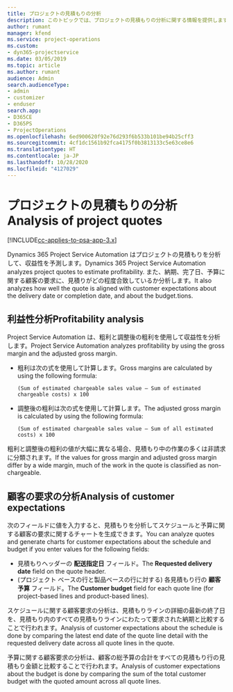 ```yaml
---
title: プロジェクトの見積もりの分析
description: このトピックでは、プロジェクトの見積もりの分析に関する情報を提供します。
author: rumant
manager: kfend
ms.service: project-operations
ms.custom:
- dyn365-projectservice
ms.date: 03/05/2019
ms.topic: article
ms.author: rumant
audience: Admin
search.audienceType:
- admin
- customizer
- enduser
search.app:
- D365CE
- D365PS
- ProjectOperations
ms.openlocfilehash: 6ed900620f92e76d293f6b533b101be94b25cff3
ms.sourcegitcommit: 4cf1dc1561b92fca4175f0b3813133c5e63ce8e6
ms.translationtype: HT
ms.contentlocale: ja-JP
ms.lasthandoff: 10/28/2020
ms.locfileid: "4127029"
---
```

# <a name="analysis-of-project-quotes"></a><span data-ttu-id="53ad1-103">プロジェクトの見積もりの分析</span><span class="sxs-lookup"><span data-stu-id="53ad1-103">Analysis of project quotes</span></span>

[!INCLUDE[cc-applies-to-psa-app-3.x](../includes/cc-applies-to-psa-app-3x.md)]

<span data-ttu-id="53ad1-104">Dynamics 365 Project Service Automation はプロジェクトの見積もりを分析して、収益性を予測します。</span><span class="sxs-lookup"><span data-stu-id="53ad1-104">Dynamics 365 Project Service Automation analyzes project quotes to estimate profitability.</span></span> <span data-ttu-id="53ad1-105">また、納期、完了日、予算に関する顧客の要求に、見積りがどの程度合致しているか分析します。</span><span class="sxs-lookup"><span data-stu-id="53ad1-105">It also analyzes how well the quote is aligned with customer expectations about the delivery date or completion date, and about the budget.tions.</span></span>

## <a name="profitability-analysis"></a><span data-ttu-id="53ad1-106">利益性分析</span><span class="sxs-lookup"><span data-stu-id="53ad1-106">Profitability analysis</span></span>

<span data-ttu-id="53ad1-107">Project Service Automation は、粗利と調整後の粗利を使用して収益性を分析します。</span><span class="sxs-lookup"><span data-stu-id="53ad1-107">Project Service Automation analyzes profitability by using the gross margin and the adjusted gross margin.</span></span>

- <span data-ttu-id="53ad1-108">粗利は次の式を使用して計算します。</span><span class="sxs-lookup"><span data-stu-id="53ad1-108">Gross margins are calculated by using the following formula:</span></span>

  `
    (Sum of estimated chargeable sales value – Sum of estimated chargeable costs) x 100
  `
- <span data-ttu-id="53ad1-109">調整後の粗利は次の式を使用して計算します。</span><span class="sxs-lookup"><span data-stu-id="53ad1-109">The adjusted gross margin is calculated by using the following formula:</span></span>

  `
    (Sum of estimated chargeable sales value – Sum of all estimated costs) x 100
  `

<span data-ttu-id="53ad1-110">粗利と調整後の粗利の値が大幅に異なる場合、見積もり中の作業の多くは非請求に分類されます。</span><span class="sxs-lookup"><span data-stu-id="53ad1-110">If the values for gross margin and adjusted gross margin differ by a wide margin, much of the work in the quote is classified as non-chargeable.</span></span>

## <a name="analysis-of-customer-expectations"></a><span data-ttu-id="53ad1-111">顧客の要求の分析</span><span class="sxs-lookup"><span data-stu-id="53ad1-111">Analysis of customer expectations</span></span>

<span data-ttu-id="53ad1-112">次のフィールドに値を入力すると、見積もりを分析してスケジュールと予算に関する顧客の要求に関するチャートを生成できます。</span><span class="sxs-lookup"><span data-stu-id="53ad1-112">You can analyze quotes and generate charts for customer expectations about the schedule and budget if you enter values for the following fields:</span></span>

- <span data-ttu-id="53ad1-113">見積もりヘッダーの **配送指定日** フィールド。</span><span class="sxs-lookup"><span data-stu-id="53ad1-113">The **Requested delivery date** field on the quote header.</span></span>
- <span data-ttu-id="53ad1-114">(プロジェクト ベースの行と製品ベースの行に対する) 各見積もり行の **顧客予算** フィールド。</span><span class="sxs-lookup"><span data-stu-id="53ad1-114">The **Customer budget** field for each quote line (for project-based lines and product-based lines).</span></span>

<span data-ttu-id="53ad1-115">スケジュールに関する顧客要求の分析は、見積もりラインの詳細の最新の終了日を、見積もり内のすべての見積もりラインにわたって要求された納期と比較することで行われます。</span><span class="sxs-lookup"><span data-stu-id="53ad1-115">Analysis of customer expectations about the schedule is done by comparing the latest end date of the quote line detail with the requested delivery date across all quote lines in the quote.</span></span>

<span data-ttu-id="53ad1-116">予算に関する顧客要求の分析は、顧客の総予算の合計をすべての見積もり行の見積もり金額と比較することで行われます。</span><span class="sxs-lookup"><span data-stu-id="53ad1-116">Analysis of customer expectations about the budget is done by comparing the sum of the total customer budget with the quoted amount across all quote lines.</span></span>
